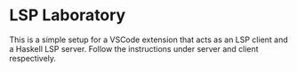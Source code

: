 # LSP Laboratory

This is a simple setup for a VSCode extension that acts as an LSP client and a
Haskell LSP server. Follow the instructions under server and client
respectively.